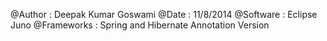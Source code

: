 @Author : Deepak Kumar Goswami
@Date   : 11/8/2014
@Software : Eclipse Juno
@Frameworks : Spring and Hibernate Annotation Version